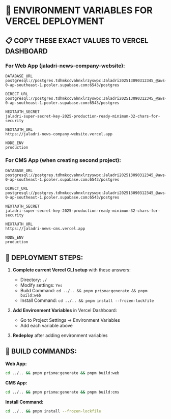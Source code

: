 # 🔐 ENVIRONMENT VARIABLES FOR VERCEL DEPLOYMENT

## 📋 **COPY THESE EXACT VALUES TO VERCEL DASHBOARD**

### **For Web App (jaladri-news-company-website):**

```
DATABASE_URL
postgresql://postgres.tdhmkccvahnxlrzyswpc:Jaladri202513090312345_@aws-0-ap-southeast-1.pooler.supabase.com:6543/postgres

DIRECT_URL
postgresql://postgres.tdhmkccvahnxlrzyswpc:Jaladri202513090312345_@aws-0-ap-southeast-1.pooler.supabase.com:6543/postgres

NEXTAUTH_SECRET
jaladri-super-secret-key-2025-production-ready-minimum-32-chars-for-security

NEXTAUTH_URL
https://jaladri-news-company-website.vercel.app

NODE_ENV
production
```

### **For CMS App (when creating second project):**

```
DATABASE_URL
postgresql://postgres.tdhmkccvahnxlrzyswpc:Jaladri202513090312345_@aws-0-ap-southeast-1.pooler.supabase.com:6543/postgres

DIRECT_URL
postgresql://postgres.tdhmkccvahnxlrzyswpc:Jaladri202513090312345_@aws-0-ap-southeast-1.pooler.supabase.com:6543/postgres

NEXTAUTH_SECRET
jaladri-super-secret-key-2025-production-ready-minimum-32-chars-for-security

NEXTAUTH_URL
https://jaladri-news-cms.vercel.app

NODE_ENV
production
```

## 🚀 **DEPLOYMENT STEPS:**

1. **Complete current Vercel CLI setup** with these answers:
   - Directory: `./`
   - Modify settings: `Yes`
   - Build Command: `cd ../.. && pnpm prisma:generate && pnpm build:web`
   - Install Command: `cd ../.. && pnpm install --frozen-lockfile`

2. **Add Environment Variables** in Vercel Dashboard:
   - Go to Project Settings → Environment Variables
   - Add each variable above

3. **Redeploy** after adding environment variables

## 🔧 **BUILD COMMANDS:**

**Web App:**
```bash
cd ../.. && pnpm prisma:generate && pnpm build:web
```

**CMS App:**
```bash
cd ../.. && pnpm prisma:generate && pnpm build:cms
```

**Install Command:**
```bash
cd ../.. && pnpm install --frozen-lockfile
```